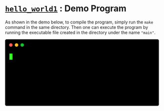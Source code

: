 # [`hello_world1`](main.cpp) : Demo Program

As shown in the demo below, to compile the program, simply run the `make` command in the same directory. Then one can execute the program by running the executable file created in the directory under the name `"main"`.

<p align="center">
  <img src="../_demos/hello_world1.svg" />
</p>
